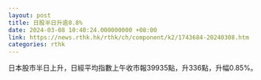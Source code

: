 ```yaml
---
layout: post
title: 日股半日升逾0.8%
date: 2024-03-08 10:40:24.000000000 +08:00
link: https://news.rthk.hk/rthk/ch/component/k2/1743684-20240308.htm
categories: rthk
---
```


日本股市半日上升，日經平均指數上午收市報39935點，升336點，升幅0.85%。
